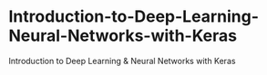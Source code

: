 # Introduction-to-Deep-Learning-Neural-Networks-with-Keras
Introduction to Deep Learning &amp; Neural Networks with Keras
